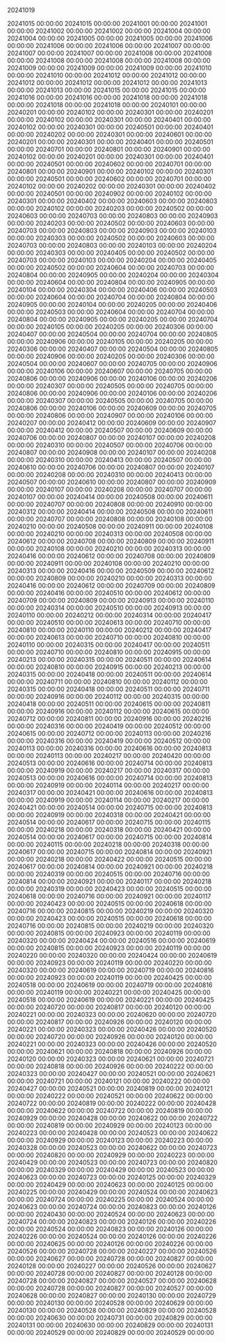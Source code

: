 20241019

20241015 00:00:00
20241015 00:00:00
20241001 00:00:00
20241001 00:00:00
20241002 00:00:00
20241002 00:00:00
20241004 00:00:00
20241004 00:00:00
20241005 00:00:00
20241005 00:00:00
20241006 00:00:00
20241006 00:00:00
20241006 00:00:00
20241007 00:00:00
20241007 00:00:00
20241007 00:00:00
20241008 00:00:00
20241008 00:00:00
20241008 00:00:00
20241008 00:00:00
20241008 00:00:00
20241009 00:00:00
20241009 00:00:00
20241009 00:00:00
20241010 00:00:00
20241010 00:00:00
20241012 00:00:00
20241012 00:00:00
20241012 00:00:00
20241012 00:00:00
20241012 00:00:00
20241013 00:00:00
20241013 00:00:00
20241015 00:00:00
20241015 00:00:00
20241016 00:00:00
20241016 00:00:00
20241018 00:00:00
20241018 00:00:00
20241018 00:00:00
20241018 00:00:00
20240101 00:00:00
20240201 00:00:00
20240102 00:00:00
20240301 00:00:00
20240201 00:00:00
20240102 00:00:00
20240301 00:00:00
20240401 00:00:00
20240102 00:00:00
20240301 00:00:00
20240501 00:00:00
20240401 00:00:00
20240202 00:00:00
20240301 00:00:00
20240601 00:00:00
20240201 00:00:00
20240301 00:00:00
20240401 00:00:00
20240501 00:00:00
20240701 00:00:00
20240801 00:00:00
20240901 00:00:00
20240102 00:00:00
20240201 00:00:00
20240301 00:00:00
20240401 00:00:00
20240501 00:00:00
20240602 00:00:00
20240701 00:00:00
20240801 00:00:00
20240901 00:00:00
20240102 00:00:00
20240301 00:00:00
20240501 00:00:00
20240602 00:00:00
20240701 00:00:00
20240102 00:00:00
20240202 00:00:00
20240301 00:00:00
20240402 00:00:00
20240501 00:00:00
20240902 00:00:00
20240102 00:00:00
20240301 00:00:00
20240402 00:00:00
20240603 00:00:00
20240803 00:00:00
20240102 00:00:00
20240203 00:00:00
20240502 00:00:00
20240603 00:00:00
20240703 00:00:00
20240803 00:00:00
20240903 00:00:00
20240203 00:00:00
20240502 00:00:00
20240603 00:00:00
20240703 00:00:00
20240803 00:00:00
20240903 00:00:00
20240103 00:00:00
20240303 00:00:00
20240502 00:00:00
20240603 00:00:00
20240703 00:00:00
20240803 00:00:00
20240103 00:00:00
20240204 00:00:00
20240303 00:00:00
20240405 00:00:00
20240502 00:00:00
20240703 00:00:00
20240103 00:00:00
20240204 00:00:00
20240405 00:00:00
20240502 00:00:00
20240604 00:00:00
20240703 00:00:00
20240804 00:00:00
20240905 00:00:00
20240204 00:00:00
20240304 00:00:00
20240604 00:00:00
20240804 00:00:00
20240905 00:00:00
20240104 00:00:00
20240304 00:00:00
20240406 00:00:00
20240503 00:00:00
20240604 00:00:00
20240704 00:00:00
20240804 00:00:00
20240905 00:00:00
20240104 00:00:00
20240205 00:00:00
20240406 00:00:00
20240503 00:00:00
20240604 00:00:00
20240704 00:00:00
20240804 00:00:00
20240905 00:00:00
20240205 00:00:00
20240704 00:00:00
20240105 00:00:00
20240205 00:00:00
20240306 00:00:00
20240407 00:00:00
20240504 00:00:00
20240704 00:00:00
20240805 00:00:00
20240906 00:00:00
20240105 00:00:00
20240205 00:00:00
20240306 00:00:00
20240407 00:00:00
20240504 00:00:00
20240805 00:00:00
20240906 00:00:00
20240205 00:00:00
20240306 00:00:00
20240504 00:00:00
20240607 00:00:00
20240705 00:00:00
20240906 00:00:00
20240106 00:00:00
20240607 00:00:00
20240705 00:00:00
20240806 00:00:00
20240906 00:00:00
20240106 00:00:00
20240206 00:00:00
20240307 00:00:00
20240505 00:00:00
20240705 00:00:00
20240806 00:00:00
20240906 00:00:00
20240106 00:00:00
20240206 00:00:00
20240307 00:00:00
20240505 00:00:00
20240705 00:00:00
20240806 00:00:00
20240106 00:00:00
20240609 00:00:00
20240705 00:00:00
20240806 00:00:00
20240907 00:00:00
20240106 00:00:00
20240207 00:00:00
20240412 00:00:00
20240609 00:00:00
20240907 00:00:00
20240412 00:00:00
20240507 00:00:00
20240609 00:00:00
20240706 00:00:00
20240807 00:00:00
20240107 00:00:00
20240208 00:00:00
20240310 00:00:00
20240507 00:00:00
20240706 00:00:00
20240807 00:00:00
20240908 00:00:00
20240107 00:00:00
20240208 00:00:00
20240310 00:00:00
20240413 00:00:00
20240507 00:00:00
20240610 00:00:00
20240706 00:00:00
20240807 00:00:00
20240107 00:00:00
20240208 00:00:00
20240310 00:00:00
20240413 00:00:00
20240507 00:00:00
20240610 00:00:00
20240807 00:00:00
20240909 00:00:00
20240107 00:00:00
20240208 00:00:00
20240707 00:00:00
20240107 00:00:00
20240414 00:00:00
20240508 00:00:00
20240611 00:00:00
20240707 00:00:00
20240808 00:00:00
20240910 00:00:00
20240312 00:00:00
20240414 00:00:00
20240508 00:00:00
20240611 00:00:00
20240707 00:00:00
20240808 00:00:00
20240108 00:00:00
20240210 00:00:00
20240508 00:00:00
20240911 00:00:00
20240108 00:00:00
20240210 00:00:00
20240313 00:00:00
20240508 00:00:00
20240612 00:00:00
20240708 00:00:00
20240809 00:00:00
20240911 00:00:00
20240108 00:00:00
20240210 00:00:00
20240313 00:00:00
20240416 00:00:00
20240612 00:00:00
20240708 00:00:00
20240809 00:00:00
20240911 00:00:00
20240108 00:00:00
20240210 00:00:00
20240313 00:00:00
20240416 00:00:00
20240509 00:00:00
20240612 00:00:00
20240809 00:00:00
20240210 00:00:00
20240313 00:00:00
20240416 00:00:00
20240612 00:00:00
20240709 00:00:00
20240809 00:00:00
20240416 00:00:00
20240510 00:00:00
20240612 00:00:00
20240709 00:00:00
20240809 00:00:00
20240913 00:00:00
20240110 00:00:00
20240314 00:00:00
20240510 00:00:00
20240913 00:00:00
20240110 00:00:00
20240212 00:00:00
20240314 00:00:00
20240417 00:00:00
20240510 00:00:00
20240613 00:00:00
20240710 00:00:00
20240810 00:00:00
20240110 00:00:00
20240212 00:00:00
20240417 00:00:00
20240613 00:00:00
20240710 00:00:00
20240810 00:00:00
20240110 00:00:00
20240315 00:00:00
20240417 00:00:00
20240511 00:00:00
20240710 00:00:00
20240810 00:00:00
20240915 00:00:00
20240213 00:00:00
20240315 00:00:00
20240511 00:00:00
20240614 00:00:00
20240810 00:00:00
20240915 00:00:00
20240213 00:00:00
20240315 00:00:00
20240418 00:00:00
20240511 00:00:00
20240614 00:00:00
20240711 00:00:00
20240810 00:00:00
20240112 00:00:00
20240315 00:00:00
20240418 00:00:00
20240511 00:00:00
20240711 00:00:00
20240916 00:00:00
20240112 00:00:00
20240315 00:00:00
20240418 00:00:00
20240511 00:00:00
20240615 00:00:00
20240811 00:00:00
20240916 00:00:00
20240112 00:00:00
20240615 00:00:00
20240712 00:00:00
20240811 00:00:00
20240916 00:00:00
20240216 00:00:00
20240316 00:00:00
20240419 00:00:00
20240512 00:00:00
20240615 00:00:00
20240712 00:00:00
20240113 00:00:00
20240216 00:00:00
20240316 00:00:00
20240419 00:00:00
20240512 00:00:00
20240113 00:00:00
20240316 00:00:00
20240616 00:00:00
20240813 00:00:00
20240113 00:00:00
20240217 00:00:00
20240420 00:00:00
20240513 00:00:00
20240616 00:00:00
20240714 00:00:00
20240813 00:00:00
20240919 00:00:00
20240217 00:00:00
20240317 00:00:00
20240513 00:00:00
20240616 00:00:00
20240714 00:00:00
20240813 00:00:00
20240919 00:00:00
20240114 00:00:00
20240217 00:00:00
20240317 00:00:00
20240421 00:00:00
20240616 00:00:00
20240813 00:00:00
20240919 00:00:00
20240114 00:00:00
20240217 00:00:00
20240421 00:00:00
20240514 00:00:00
20240715 00:00:00
20240813 00:00:00
20240919 00:00:00
20240318 00:00:00
20240421 00:00:00
20240514 00:00:00
20240617 00:00:00
20240715 00:00:00
20240115 00:00:00
20240218 00:00:00
20240318 00:00:00
20240421 00:00:00
20240514 00:00:00
20240617 00:00:00
20240715 00:00:00
20240814 00:00:00
20240115 00:00:00
20240218 00:00:00
20240318 00:00:00
20240617 00:00:00
20240715 00:00:00
20240814 00:00:00
20240921 00:00:00
20240218 00:00:00
20240422 00:00:00
20240515 00:00:00
20240617 00:00:00
20240814 00:00:00
20240921 00:00:00
20240218 00:00:00
20240319 00:00:00
20240515 00:00:00
20240716 00:00:00
20240814 00:00:00
20240921 00:00:00
20240117 00:00:00
20240218 00:00:00
20240319 00:00:00
20240423 00:00:00
20240515 00:00:00
20240618 00:00:00
20240716 00:00:00
20240921 00:00:00
20240117 00:00:00
20240423 00:00:00
20240515 00:00:00
20240618 00:00:00
20240716 00:00:00
20240815 00:00:00
20240219 00:00:00
20240320 00:00:00
20240423 00:00:00
20240515 00:00:00
20240618 00:00:00
20240716 00:00:00
20240815 00:00:00
20240219 00:00:00
20240320 00:00:00
20240815 00:00:00
20240923 00:00:00
20240119 00:00:00
20240320 00:00:00
20240424 00:00:00
20240516 00:00:00
20240619 00:00:00
20240815 00:00:00
20240923 00:00:00
20240119 00:00:00
20240220 00:00:00
20240320 00:00:00
20240424 00:00:00
20240619 00:00:00
20240923 00:00:00
20240119 00:00:00
20240220 00:00:00
20240320 00:00:00
20240619 00:00:00
20240719 00:00:00
20240816 00:00:00
20240923 00:00:00
20240119 00:00:00
20240425 00:00:00
20240518 00:00:00
20240619 00:00:00
20240719 00:00:00
20240816 00:00:00
20240119 00:00:00
20240221 00:00:00
20240425 00:00:00
20240518 00:00:00
20240619 00:00:00
20240221 00:00:00
20240425 00:00:00
20240720 00:00:00
20240817 00:00:00
20240120 00:00:00
20240221 00:00:00
20240323 00:00:00
20240620 00:00:00
20240720 00:00:00
20240817 00:00:00
20240926 00:00:00
20240120 00:00:00
20240221 00:00:00
20240323 00:00:00
20240426 00:00:00
20240520 00:00:00
20240720 00:00:00
20240926 00:00:00
20240120 00:00:00
20240221 00:00:00
20240323 00:00:00
20240426 00:00:00
20240520 00:00:00
20240621 00:00:00
20240818 00:00:00
20240926 00:00:00
20240120 00:00:00
20240323 00:00:00
20240621 00:00:00
20240721 00:00:00
20240818 00:00:00
20240926 00:00:00
20240222 00:00:00
20240323 00:00:00
20240427 00:00:00
20240521 00:00:00
20240621 00:00:00
20240721 00:00:00
20240121 00:00:00
20240222 00:00:00
20240427 00:00:00
20240521 00:00:00
20240819 00:00:00
20240121 00:00:00
20240222 00:00:00
20240521 00:00:00
20240622 00:00:00
20240722 00:00:00
20240819 00:00:00
20240222 00:00:00
20240428 00:00:00
20240622 00:00:00
20240722 00:00:00
20240819 00:00:00
20240929 00:00:00
20240428 00:00:00
20240622 00:00:00
20240722 00:00:00
20240819 00:00:00
20240929 00:00:00
20240123 00:00:00
20240223 00:00:00
20240428 00:00:00
20240523 00:00:00
20240622 00:00:00
20240929 00:00:00
20240123 00:00:00
20240223 00:00:00
20240328 00:00:00
20240523 00:00:00
20240622 00:00:00
20240723 00:00:00
20240820 00:00:00
20240929 00:00:00
20240223 00:00:00
20240429 00:00:00
20240523 00:00:00
20240723 00:00:00
20240820 00:00:00
20240329 00:00:00
20240429 00:00:00
20240523 00:00:00
20240623 00:00:00
20240723 00:00:00
20240125 00:00:00
20240329 00:00:00
20240429 00:00:00
20240623 00:00:00
20240125 00:00:00
20240225 00:00:00
20240429 00:00:00
20240524 00:00:00
20240623 00:00:00
20240724 00:00:00
20240225 00:00:00
20240524 00:00:00
20240623 00:00:00
20240724 00:00:00
20240823 00:00:00
20240126 00:00:00
20240430 00:00:00
20240524 00:00:00
20240623 00:00:00
20240724 00:00:00
20240823 00:00:00
20240126 00:00:00
20240226 00:00:00
20240524 00:00:00
20240823 00:00:00
20240126 00:00:00
20240226 00:00:00
20240524 00:00:00
20240126 00:00:00
20240226 00:00:00
20240625 00:00:00
20240126 00:00:00
20240226 00:00:00
20240526 00:00:00
20240728 00:00:00
20240227 00:00:00
20240526 00:00:00
20240627 00:00:00
20240728 00:00:00
20240827 00:00:00
20240128 00:00:00
20240227 00:00:00
20240526 00:00:00
20240627 00:00:00
20240728 00:00:00
20240827 00:00:00
20240128 00:00:00
20240728 00:00:00
20240827 00:00:00
20240527 00:00:00
20240628 00:00:00
20240728 00:00:00
20240827 00:00:00
20240527 00:00:00
20240628 00:00:00
20240827 00:00:00
20240130 00:00:00
20240729 00:00:00
20240130 00:00:00
20240528 00:00:00
20240629 00:00:00
20240130 00:00:00
20240528 00:00:00
20240829 00:00:00
20240528 00:00:00
20240630 00:00:00
20240731 00:00:00
20240829 00:00:00
20240131 00:00:00
20240630 00:00:00
20240829 00:00:00
20240131 00:00:00
20240529 00:00:00
20240829 00:00:00
20240529 00:00:00